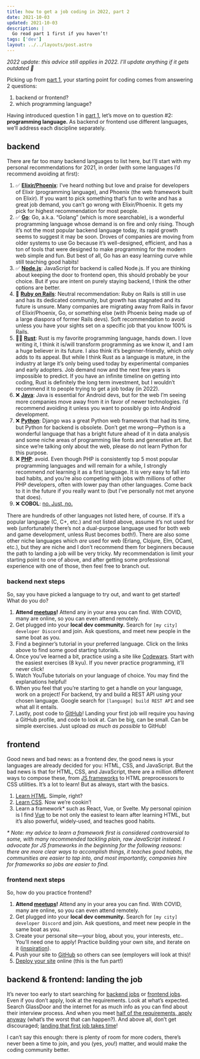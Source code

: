 ```yaml
---
title: how to get a job coding in 2022, part 2
date: 2021-10-03
updated: 2021-10-03
description: |
  Go read part 1 first if you haven’t!
tags: ['dev']
layout: ../../layouts/post.astro
---
```


_2022 update: this advice still applies in 2022. I’ll update anything if it gets outdated 🙂_

Picking up from [part 1][pt-1], your starting point for coding comes from answering 2 questions:

1. backend or frontend?
2. which programming language?

Having introduced question 1 in [part 1][pt-1], let’s move on to question #2: **programming
language.** As backend or frontend use different languages, we’ll address each discipline
separately.

## backend

There are far too many backend languages to list here, but I’ll start with my personal
recommendations for 2021, in order (with some languages I’d recommend avoiding at first):

1. ✅ **[Elixir/Phoenix][phoenix]**: I’ve heard nothing but love and praise for developers of Elixir
   (programming language), and Phoenix (the web framework built on Elixir). If you want to pick
   something that’s fun to write and has a great job demand, you can’t go wrong with Elixir/Phoenix.
   It gets my pick for highest recommendation for most people.
1. ✅ **[Go][go]**: Go, a.k.a. “Golang” (which is more searchable), is a wonderful programming
   language whose demand is on fire and only rising. Though it’s not the most popular backend
   language today, its rapid growth seems to suggest it may be soon. Droves of companies are moving
   from older systems to use Go because it’s well-designed, efficient, and has a ton of tools
   that were designed to make programming for the modern web simple and fun. But best of all, Go has
   an easy learning curve while still teaching good habits!
1. ✅ **[Node.js][node]**: JavaScript for backend is called Node.js. If you are thinking about
   keeping the door to frontend open, this should probably be your choice. But if you are intent on
   purely staying backend, I think the other options are better.
1. 🤷 **[Ruby on Rails][rails]**: Neutral recommendation: Ruby on Rails is still in use and has
   its dedicated community, but growth has stagnated and its future is unsure. Many companies are
   migrating away from Rails in favor of Elixir/Phoenix, Go, or something else (with Phoenix
   being made up of a large diaspora of former Rails devs). Soft recommendation to avoid unless you
   have your sights set on a specific job that you know 100% is Rails.
1. 🤷‍♂️ **[Rust][rust]**: Rust is my favorite programming language, hands down. I love writing it, I
   think it is/will transform programming as we know it, and I am a huge believer in its future. I
   also think it’s beginner-friendly, which only adds to its appeal. But while I think Rust as a
   language is mature, in the industry at large it’s only being used today by experimental
   companies and early adopters. Job demand now and the next few years is impossible to predict.
   If you have an infinite timeline on getting into coding, Rust is definitely the long term
   investment, but I wouldn’t recommend it to people trying to get a job today (in 2022).
1. ❌ **[Java][java]**: Java is essential for Android devs, but for the web I’m seeing more
   companies move away from it in favor of newer technologies. I’d recommend avoiding it unless
   you want to possibly go into Android development.
1. ❌ **[Python][python]**: Django was a great Python web framework that had its time, but Python
   for backend is obsolete. Don’t get me wrong—Python is a wonderful language that has a bright
   future ahead of it in data analysis and some niche areas of programming like fonts and
   generative art. But since we’re talking only about the web, please do not learn Python for this purpose.
1. ❌ **[PHP][php]**: avoid. Even though PHP is consistently top 5 most popular programming
   languages and will remain for a while, I strongly recommend _not_ learning it as a first
   language. It is very easy to fall into bad habits, and you’re also competing with jobs with
   millions of other PHP developers, often with lower pay than other languages. Come back to it in
   the future if you really want to (but I’ve personally not met anyone that does).
1. ❌ **COBOL**: [no. Just, no.](https://builtin.com/software-engineering-perspectives/why-cobol-is-still-used)

There are hundreds of other languages not listed here, of course. If it’s a popular language
(C, C+, etc.) and not listed above, assume it’s not used for web (unfortunately there’s not a
dual-purpose language used for both web and game development, unless Rust becomes both!).
There are also some other niche languages which _are_ used for web (Erlang, Clojure, Elm, OCaml,
etc.), but they are niche and I don’t recommend them for beginners because the path to landing
a job will be very tricky. My recommendation is limit your starting point to one of above,
and after getting some professional experience with one of those, then feel free to branch out.

### backend next steps

So, say you have picked a language to try out, and want to get started! What do you do?

1. **Attend [meetups][meetup]!** Attend any in your area you can find. With COVID, many are online,
   so you can even attend remotely.
1. Get plugged into your **local dev community.** Search for `[my city] developer Discord` and join.
   Ask questions, and meet new people in the same boat as you.
1. Find a beginner’s tutorial in your preferred language. Click on the links above to find some good
   starting tutorials.
1. Once you’ve learned a bit, practice using a site like [Codewars][codewars]. Start with the
   easiest exercises (8 kyu). If you never practice programming, it’ll never click!
1. Watch YouTube tutorials on your language of choice. You may find the explanations helpful!
1. When you feel that you’re starting to get a handle on your language, work on a project! For
   backend, try and build a REST API using your chosen language. Google search for
   `[language] build REST API` and see what all it entails.
1. Lastly, post code to [GitHub][github]! Landing your first job will require you having a GitHub
   profile, and code to look at. Can be big, can be small. Can be simple exercises. Just upload _as
   much as possible_ to GitHub!

## frontend

Good news and bad news: as a frontend dev, the good news is your languages are already decided for
you: HTML, CSS, and JavaScript. But the bad news is that for HTML, CSS, and JavaScript, there are a
million different ways to compose these, from [JS frameworks][js-frameworks] to HTML preprocessors
to CSS utilities. It’s a lot to learn! But as always, start with the basics.

1. [Learn HTML][html]. Simple, right?
1. [Learn CSS][css]. Now we’re cookin’!
1. Learn a framework\* such as React, Vue, or Svelte. My personal opinion is I find [Vue][vue] to be
   not only the easiest to learn after learning HTML, but it’s also powerful, widely-used, and
   teaches good habits.

_\* Note: my advice to learn a framework first is considered controversial to some, with many
recommended tackling plain, raw JavaScript instead. I advocate for JS frameworks in the beginning
for the following reasons: there are more clear ways to accomplish things, it teaches good habits,
the communities are easier to tap into, and most importantly, companies hire for frameworks so jobs
are easier to find._

### frontend next steps

So, how do you practice frontend?

1. **Attend [meetups][meetup]!** Attend any in your area you can find. With COVID, many are online,
   so you can even attend remotely.
1. Get plugged into your **local dev community.** Search for `[my city] developer Discord` and join.
   Ask questions, and meet new people in the same boat as you.
1. Create your personal site—your blog, about you, your interests, etc.. You’ll need one to apply!
   Practice building your own site, and iterate on it ([inspiration][personalsites]).
1. Push your site to [GitHub][github] so others can see (employers will look at this)!
1. [Deploy your site][netlify] online (this is the fun part!)

## backend & frontend: landing the job

It’s never too early to start searching for [backend jobs][backend] or [frontend jobs][frontend].
Even if you don’t apply, look at the requirements. Look at what’s expected. Search GlassDoor and the
internet for as much info as you can find about their interview process. And when you meet [half of
the requirements, apply anyway][job-requirements] (what’s the worst that can happen?). And above
all, don’t get discouraged; [landing that first job takes time][applying]!

I can’t say this enough: there is plenty of room for more coders, there’s never been a time to join,
and you (yes, _you_!) matter, and would make the coding community better.

[applying]: https://www.freecodecamp.org/news/5-key-learnings-from-the-post-bootcamp-job-search-9a07468d2331/
[backend]: https://www.google.com/search?q=backend+developer+jobs&ibp=htl;jobs
[codewars]: https://www.codewars.com
[css]: https://www.codecademy.com/learn/learn-css
[frontend]: https://www.google.com/search?q=frontend+developer+jobs&ibp=htl;jobs
[github]: https://lab.github.com/
[go]: https://www.google.com/search?q=learn+go+site%3Areddit.com
[heroku]: https://devcenter.heroku.com/articles/git
[html]: https://www.codecademy.com/learn/learn-html
[java]: https://www.google.com/search?q=learn+java+site%3Areddit.com
[job-requirements]: https://www.cnbc.com/2018/12/12/matching-half-of-a-jobs-requirements-might-still-get-you-an-interview.html
[js-frameworks]: https://2020.stateofjs.com/en-US/technologies/front-end-frameworks/
[meetup]: https://meetup.com/
[netlify]: https://www.netlify.com/blog/2016/09/29/a-step-by-step-guide-deploying-on-netlify/
[node]: https://www.google.com/search?q=learn+node.js+site%3Areddit.com
[personalsites]: https://personalsit.es/
[phoenix]: https://www.google.com/search?q=learn+phoenix+site%3Areddit.com
[php]: https://www.google.com/search?q=learn+php+site%3Areddit.com
[python]: https://www.google.com/search?q=learn+python+site%3Areddit.com
[pt-1]: /blog/how-to-get-a-job-coding-in-2021
[rails]: https://www.google.com/search?q=learn+rails+site%3Areddit.com
[rest]: https://swapi.dev/
[rust]: https://www.google.com/search?q=learn+rust+site%3Areddit.com
[vue]: https://vuejs.org/
